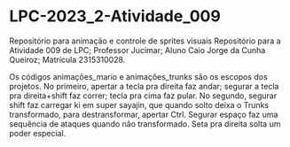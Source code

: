 # LPC-2023_2-Atividade_009
 Repositório para animação e controle de sprites visuais
Repositório para a Atividade 009 de LPC;
Professor Jucimar;
Aluno Caio Jorge da Cunha Queiroz;
Matrícula 2315310028.

Os códigos animações_mario e animações_trunks são os escopos dos projetos.
No primeiro, apertar a tecla pra direita faz andar; segurar a tecla pra direita+shift faz correr; tecla pra cima faz pular.
No segundo, segurar shift faz carregar ki em super sayajin, que quando solto deixa o Trunks transformado, para destransformar, apertar Ctrl. Segurar espaço faz uma sequência de ataques quando não transformado. Seta pra direita solta um poder especial.
